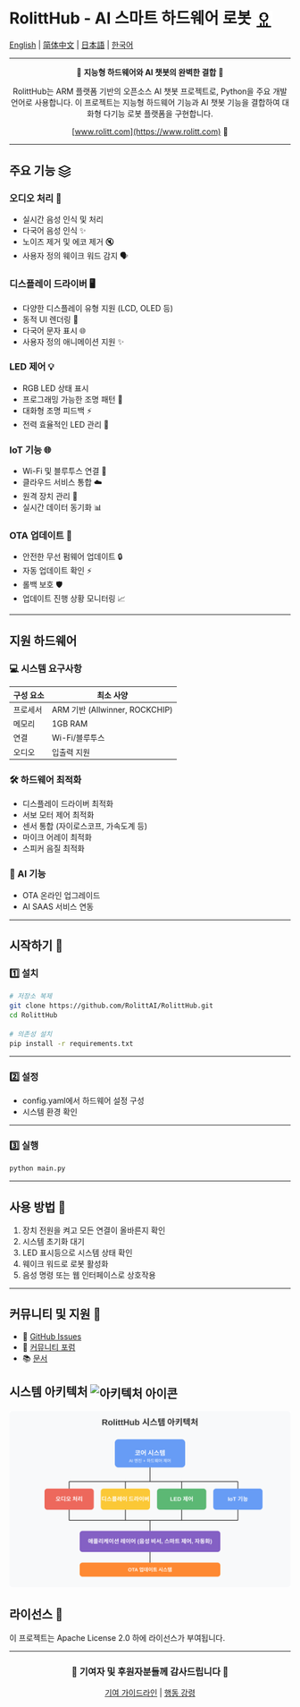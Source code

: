 # RolittHub - AI 스마트 하드웨어 로봇 <img src="assets/icons/robot.svg" width="32" height="32" alt="로봇 아이콘" style="vertical-align: middle; animation: float 3s ease-in-out infinite;">

[English](README.md) | [简体中文](README_CN.md) | [日本語](README_JP.md) | [한국어](README_KR.md)

---

<div align="center">

🤖 **지능형 하드웨어와 AI 챗봇의 완벽한 결합** 🤖

RolittHub는 ARM 플랫폼 기반의 오픈소스 AI 챗봇 프로젝트로, Python을 주요 개발 언어로 사용합니다. 이 프로젝트는 지능형 하드웨어 기능과 AI 챗봇 기능을 결합하여 대화형 다기능 로봇 플랫폼을 구현합니다.

[www.rolitt.com](https://www.rolitt.com) 🌟

</div>

---

## 주요 기능 <img src="assets/icons/features.svg" width="24" height="24" alt="기능 아이콘" style="vertical-align: middle">

### 오디오 처리 🎤
- 실시간 음성 인식 및 처리
- 다국어 음성 인식 ✨
- 노이즈 제거 및 에코 제거 🔇
- 사용자 정의 웨이크 워드 감지 🗣️

### 디스플레이 드라이버 🖥️
- 다양한 디스플레이 유형 지원 (LCD, OLED 등)
- 동적 UI 렌더링 🎨
- 다국어 문자 표시 🌐
- 사용자 정의 애니메이션 지원 ✨

### LED 제어 💡
- RGB LED 상태 표시
- 프로그래밍 가능한 조명 패턴 🌈
- 대화형 조명 피드백 ⚡
- 전력 효율적인 LED 관리 🔋

### IoT 기능 🌐
- Wi-Fi 및 블루투스 연결 📡
- 클라우드 서비스 통합 ☁️
- 원격 장치 관리 🔄
- 실시간 데이터 동기화 📊

### OTA 업데이트 🚀
- 안전한 무선 펌웨어 업데이트 🔒
- 자동 업데이트 확인 ⚡
- 롤백 보호 🛡️
- 업데이트 진행 상황 모니터링 📈

---

## 지원 하드웨어
### 💻 시스템 요구사항

| 구성 요소 | 최소 사양 |
|----------|----------|
| 프로세서 | ARM 기반 (Allwinner, ROCKCHIP) |
| 메모리 | 1GB RAM |
| 연결 | Wi-Fi/블루투스 |
| 오디오 | 입출력 지원 |

### 🛠️ 하드웨어 최적화

- 디스플레이 드라이버 최적화
- 서보 모터 제어 최적화
- 센서 통합 (자이로스코프, 가속도계 등)
- 마이크 어레이 최적화
- 스피커 음질 최적화

### 🤖 AI 기능

- OTA 온라인 업그레이드
- AI SAAS 서비스 연동

---

## 시작하기 🚀

### 1️⃣ 설치

```bash
# 저장소 복제
git clone https://github.com/RolittAI/RolittHub.git
cd RolittHub

# 의존성 설치
pip install -r requirements.txt
```

---

### 2️⃣ 설정
- config.yaml에서 하드웨어 설정 구성
- 시스템 환경 확인

---

### 3️⃣ 실행
```bash
python main.py
```

---

## 사용 방법 📱

1. 장치 전원을 켜고 모든 연결이 올바른지 확인
2. 시스템 초기화 대기
3. LED 표시등으로 시스템 상태 확인
4. 웨이크 워드로 로봇 활성화
5. 음성 명령 또는 웹 인터페이스로 상호작용

---

## 커뮤니티 및 지원 👥

- 📢 [GitHub Issues](https://github.com/RolittAI/RolittHub/issues)
- 💬 [커뮤니티 포럼](https://community.rolitt.com)
- 📚 [문서](https://docs.rolitt.com)

## 시스템 아키텍처 <img src="assets/icons/architecture.svg" width="24" height="24" alt="아키텍처 아이콘" style="vertical-align: middle">

<div align="center">
  <img src="assets/images/architecture_kr.svg" alt="시스템 아키텍처 다이어그램" width="600">
</div>

## 라이선스 📄

이 프로젝트는 Apache License 2.0 하에 라이선스가 부여됩니다.

---

<div align="center">

### 🌟 기여자 및 후원자분들께 감사드립니다 🌟

[기여 가이드라인](CONTRIBUTING.md) | [행동 강령](CODE_OF_CONDUCT.md)

</div>
